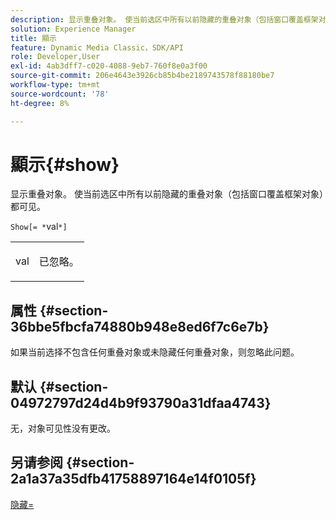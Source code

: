 ```yaml
---
description: 显示重叠对象。 使当前选区中所有以前隐藏的重叠对象（包括窗口覆盖框架对象）都可见。
solution: Experience Manager
title: 顯示
feature: Dynamic Media Classic，SDK/API
role: Developer,User
exl-id: 4ab3dff7-c020-4088-9eb7-760f8e0a3f00
source-git-commit: 206e4643e3926cb85b4be2189743578f88180be7
workflow-type: tm+mt
source-wordcount: '78'
ht-degree: 8%

---
```


# 顯示{#show}

显示重叠对象。 使当前选区中所有以前隐藏的重叠对象（包括窗口覆盖框架对象）都可见。

`Show[= *`val`*]`

<table id="simpletable_88D25B9C8E0A47EF90C8ABEBDE777183"> 
 <tr class="strow"> 
  <td class="stentry"> <p><span class="varname"> val</span> </p> </td> 
  <td class="stentry"> <p>已忽略。 </p></td> 
 </tr> 
</table>

## 属性 {#section-36bbe5fbcfa74880b948e8ed6f7c6e7b}

如果当前选择不包含任何重叠对象或未隐藏任何重叠对象，则忽略此问题。

## 默认 {#section-04972797d24d4b9f93790a31dfaa4743}

无，对象可见性没有更改。

## 另请参阅 {#section-2a1a37a35dfb41758897164e14f0105f}

[隐藏=](../../../../../ir-api/http-protocol/image-rendering-api-ref/c-ir-http-protocol-ref/c-ir-http-protocol-command-reference/r-ir-hide.md#reference-681b9782f90a45b18ed50292ab2c096c)
